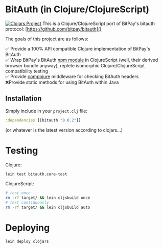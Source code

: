 # BitAuth (in Clojure/ClojureScript)

[![Clojars Project](http://clojars.org/bitauth/latest-version.svg)](http://clojars.org/bitauth)
This is a Clojure/ClojureScript port of BitPay's bitauth protocol: [https://github.com/bitpay/bitauth]()

The goals of this project are as follows:

✅ Provide a 100% API compatible Clojure implementation of BitPay's BitAuth <br/>
✅ Wrap BitPay's BitAuth [npm module](https://www.npmjs.com/package/bitauth) in ClojureScript (well, their derived browser bundle anyway), replete isomorphic Clojure/ClojureScript compatibility testing <br/>
✅ Provide [compojure](https://github.com/weavejester/compojure) middleware for checking BitAuth headers <br/>
❌Provide static methods for using BitAuth within Java

## Installation

Simply include in your `project.clj` file:

```clj
:dependencies [[bitauth "0.0.2"]]
```

(or whatever is the latest version according to clojars...)

# Testing

Clojure:

```bash
lein test bitauth.core-test
```

ClojureScript:

```bash
# test once
rm -rf target/ && lein cljsbuild once
# test continuously
rm -rf target/ && lein cljsbuild auto
```

# Deploying

```bash
lein deploy clojars
```